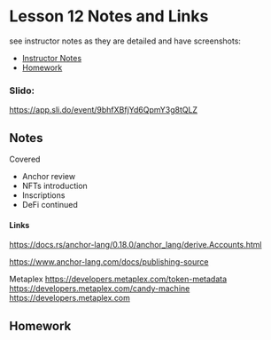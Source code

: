 # Lesson 12 Notes and Links


see instructor notes as they are detailed and have screenshots:
 - [Instructor Notes](../instructor_slide_notes_and_homework/Lesson12.pdf)
 - [Homework](../instructor_slide_notes_and_homework/Homework12.pdf)


### Slido:
https://app.sli.do/event/9bhfXBfjYd6QpmY3g8tQLZ


## Notes

Covered
 - Anchor review
 - NFTs introduction
 - Inscriptions
 - DeFi continued

#### Links

https://docs.rs/anchor-lang/0.18.0/anchor_lang/derive.Accounts.html

https://www.anchor-lang.com/docs/publishing-source


Metaplex
https://developers.metaplex.com/token-metadata
https://developers.metaplex.com/candy-machine
https://developers.metaplex.com


## Homework




